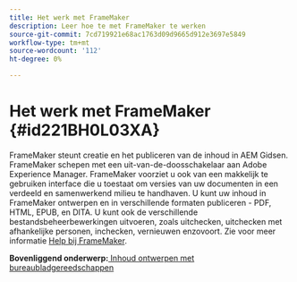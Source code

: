 ```yaml
---
title: Het werk met FrameMaker
description: Leer hoe te met FrameMaker te werken
source-git-commit: 7cd719921e68ac1763d09d9665d912e3697e5849
workflow-type: tm+mt
source-wordcount: '112'
ht-degree: 0%

---
```



# Het werk met FrameMaker {#id221BH0L03XA}

FrameMaker steunt creatie en het publiceren van de inhoud in AEM Gidsen. FrameMaker schepen met een uit-van-de-doosschakelaar aan Adobe Experience Manager. FrameMaker voorziet u ook van een makkelijk te gebruiken interface die u toestaat om versies van uw documenten in een verdeeld en samenwerkend milieu te handhaven. U kunt uw inhoud in FrameMaker ontwerpen en in verschillende formaten publiceren - PDF, HTML, EPUB, en DITA. U kunt ook de verschillende bestandsbeheerbewerkingen uitvoeren, zoals uitchecken, uitchecken met afhankelijke personen, inchecken, vernieuwen enzovoort. Zie voor meer informatie [Help bij FrameMaker](https://help.adobe.com/en_US/framemaker/using/index.html).

**Bovenliggend onderwerp:**[ Inhoud ontwerpen met bureaubladgereedschappen](author-desktop-tools.md)

